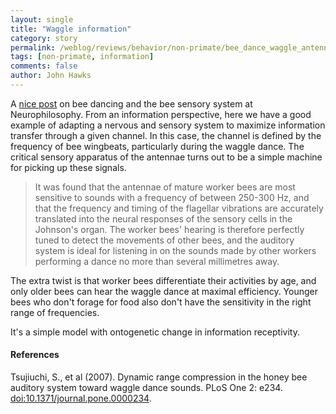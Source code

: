 ```yaml
---
layout: single 
title: "Waggle information" 
category: story
permalink: /weblog/reviews/behavior/non-primate/bee_dance_waggle_antenna_sensitivity_information_2007.html
tags: [non-primate, information] 
comments: false 
author: John Hawks 
---
```



<p>
A <a href="http://neurophilosophy.wordpress.com/2007/02/21/feeling-the-vibes-of-the-waggle-dance/">nice post</a> on bee dancing and the bee sensory system at Neurophilosophy. From an information perspective, here we have a good example of adapting a nervous and sensory system to maximize information transfer through a given channel. In this case, the channel is defined by the frequency of bee wingbeats, particularly during the waggle dance. The critical sensory apparatus of the antennae turns out to be a simple machine for picking up these signals. 
</p>

<blockquote>It was found that the antennae of mature worker bees are most sensitive to sounds with a frequency of between 250-300 Hz, and that the frequency and timing of the flagellar vibrations are accurately translated into the neural responses of the sensory cells in the Johnson's organ. The worker bees' hearing is therefore perfectly tuned to detect the movements of other bees, and the auditory system is ideal for listening in on the sounds made by other workers performing a dance no more than several millimetres away.</blockquote>

<p>
The extra twist is that worker bees differentiate their activities by age, and only older bees can hear the waggle dance at maximal efficiency. Younger bees who don't forage for food also don't have the sensitivity in the right range of frequencies. 
</p>

<p>
It's a simple model with ontogenetic change in information receptivity. 
</p>

<h4>References</h4>

<p class="cite">Tsujiuchi, S., et al (2007). Dynamic range compression in the honey bee auditory system toward waggle dance sounds. PLoS One 2: e234. <a href="http://dx.doi.org/10.1371/journal.pone.0000234">doi:10.1371/journal.pone.0000234</a>.</p>


